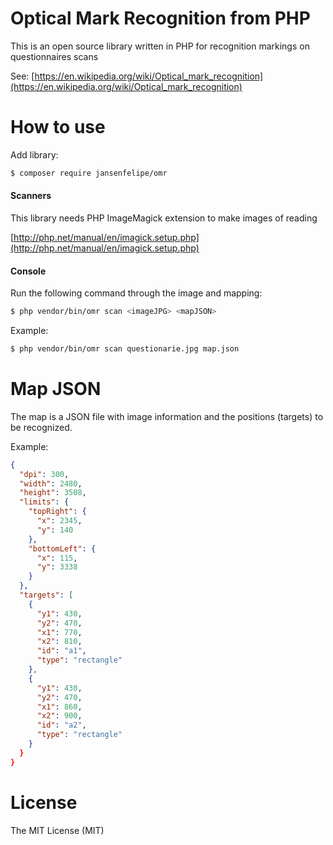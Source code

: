 # Optical Mark Recognition from PHP

This is an open source library written in PHP for recognition markings on questionnaires scans

See: [https://en.wikipedia.org/wiki/Optical_mark_recognition](https://en.wikipedia.org/wiki/Optical_mark_recognition)

# How to use

Add library:

```sh
$ composer require jansenfelipe/omr
```

#### Scanners

This library needs PHP ImageMagick extension to make images of reading

[http://php.net/manual/en/imagick.setup.php](http://php.net/manual/en/imagick.setup.php)

#### Console

Run the following command through the image and mapping:

```sh
$ php vendor/bin/omr scan <imageJPG> <mapJSON>
```

Example:

```sh
$ php vendor/bin/omr scan questionarie.jpg map.json
```

# Map JSON

The map is a JSON file with image information and the positions (targets) to be recognized.

Example:

```json
{
  "dpi": 300,
  "width": 2480,
  "height": 3508,
  "limits": {
    "topRight": {
      "x": 2345,
      "y": 140
    },
    "bottomLeft": {
      "x": 115,
      "y": 3338
    }
  },
  "targets": [
    {
      "y1": 430,
      "y2": 470,
      "x1": 770,
      "x2": 810,
      "id": "a1",
      "type": "rectangle"
    },
    {
      "y1": 430,
      "y2": 470,
      "x1": 860,
      "x2": 900,
      "id": "a2",
      "type": "rectangle"
    }
  }
}
```

# License

The MIT License (MIT)